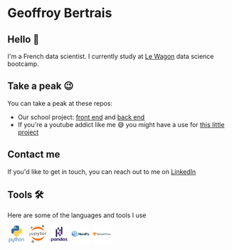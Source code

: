 # Geoffroy Bertrais

## Hello :wave:

I'm a French data scientist. I currently study at [Le Wagon](https://github.com/lewagon) data science bootcamp.

## Take a peak :wink:

You can take a peak at these repos:
* Our school project: [front end](https://github.com/JulianBreaud/ephesusWeb) and [back end](https://github.com/GeoffroyGit/ephesus)
* If you're a youtube addict like me :sweat_smile: you might have a use for [this little project](https://github.com/GeoffroyGit/youtubeWatchlist)

## Contact me

If you'd like to get in touch, you can reach out to me on [LinkedIn](https://fr.linkedin.com/in/geoffroybertrais)

## Tools :hammer_and_wrench:

Here are some of the languages and tools I use

<div>
  <img src="https://github.com/devicons/devicon/blob/master/icons/python/python-original-wordmark.svg" title="python" alt="python" width="40" height="40"/>&nbsp;
  <img src="https://github.com/devicons/devicon/blob/master/icons/jupyter/jupyter-original-wordmark.svg" title="jupyter" alt="jupyter" width="40" height="40"/>&nbsp;
  <img src="https://github.com/devicons/devicon/blob/master/icons/pandas/pandas-original-wordmark.svg" title="pandas" alt="pandas" width="40" height="40"/>&nbsp;
  <img src="https://github.com/devicons/devicon/blob/master/icons/numpy/numpy-original-wordmark.svg" title="numpy" alt="numpy" width="40" height="40"/>&nbsp;
  <img src="https://github.com/devicons/devicon/blob/master/icons/tensorflow/tensorflow-original-wordmark.svg" title="tensorflow" alt="tensorflow" width="40" height="40"/>&nbsp;
</div>

